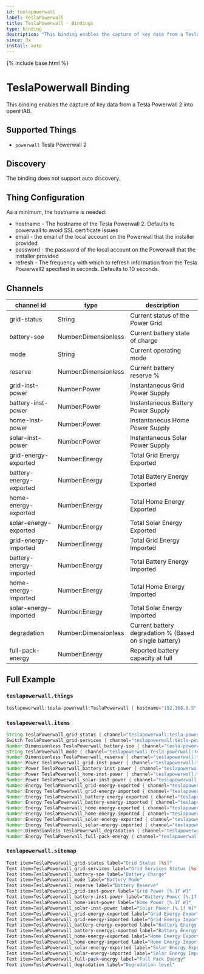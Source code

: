 ```yaml
---
id: teslapowerwall
label: TeslaPowerwall
title: TeslaPowerwall - Bindings
type: binding
description: "This binding enables the capture of key data from a Tesla Powerwall 2 into openHAB."
since: 3x
install: auto
---
```


<!-- Attention authors: Do not edit directly. Please add your changes to the appropriate source repository -->

{% include base.html %}

# TeslaPowerwall Binding

This binding enables the capture of key data from a Tesla Powerwall 2 into openHAB.

## Supported Things

- `powerwall` Tesla Powerwall 2

## Discovery

The binding does not support auto discovery.

## Thing Configuration

As a minimum, the hostname is needed:

- hostname - The hostname of the Tesla Powerwall 2. Defaults to powerwall to avoid SSL certificate issues
- email - the email of the local account on the Powerwall that the installer provided
- password - the password of the local account on the Powerwall that the installer provided
- refresh - The frequency with which to refresh information from the Tesla Powerwall2 specified in seconds. Defaults to 10 seconds.

## Channels

| channel id                | type                 | description                                                  |
|---------------------------|----------------------|--------------------------------------------------------------|
| grid-status               | String               | Current status of the Power Grid                             |
| battery-soe               | Number:Dimensionless | Current battery state of charge                              |
| mode                      | String               | Current operating mode                                       |
| reserve                   | Number:Dimensionless | Current battery reserve %                                    |
| grid-inst-power           | Number:Power         | Instantaneous Grid Power Supply                              |
| battery-inst-power        | Number:Power         | Instantaneous Battery Power Supply                           |
| home-inst-power           | Number:Power         | Instantaneous Home Power Supply                              |
| solar-inst-power          | Number:Power         | Instantaneous Solar Power Supply                             |
| grid-energy-exported      | Number:Energy        | Total Grid Energy Exported                                   |
| battery-energy-exported   | Number:Energy        | Total Battery Energy Exported                                |
| home-energy-exported      | Number:Energy        | Total Home Energy Exported                                   |
| solar-energy-exported     | Number:Energy        | Total Solar Energy Exported                                  |
| grid-energy-imported      | Number:Energy        | Total Grid Energy Imported                                   |
| battery-energy-imported   | Number:Energy        | Total Battery Energy Imported                                |
| home-energy-imported      | Number:Energy        | Total Home Energy Imported                                   |
| solar-energy-imported     | Number:Energy        | Total Solar Energy Imported                                  |
| degradation               | Number:Dimensionless | Current battery degradation % (Based on single battery)      |
| full-pack-energy          | Number:Energy        | Reported battery capacity at full                            |

## Full Example

### `teslapowerwall.things`

```java
teslapowerwall:tesla-powerwall:TeslaPowerwall [ hostname="192.168.0.5" ]
```

### `teslapowerwall.items`

```java
String TeslaPowerwall_grid-status { channel="teslapowerwall:tesla-powerwall:TeslaPowerwall:grid-status" }
Switch TeslaPowerwall_grid-services { channel="teslapowerwall:tesla-powerwall:TeslaPowerwall:grid-services" }
Number:Dimensionless TeslaPowerwall_battery-soe { channel="tesla-powerwall:teslapowerwall:TeslaPowerwall:battery-soe", unit="%" }
String TeslaPowerwall_mode { channel="teslapowerwall:tesla-powerwall:TeslaPowerwall:mode" }
Number:Dimensionless TeslaPowerwall_reserve { channel="teslapowerwall:tesla-powerwall:TeslaPowerwall:reserve", unit="%" }
Number:Power TeslaPowerwall_grid-inst-power { channel="teslapowerwall:tesla-powerwall:TeslaPowerwall:grid-inst-power" }
Number:Power TeslaPowerwall_battery-inst-power { channel="teslapowerwall:tesla-powerwall:TeslaPowerwall:battery-inst-power" }
Number:Power TeslaPowerwall_home-inst-power { channel="teslapowerwall:tesla-powerwall:TeslaPowerwall:home-inst-power" }
Number:Power TeslaPowerwall_solar-inst-power { channel="teslapowerwall:tesla-powerwall:TeslaPowerwall:solar-inst-power" }
Number:Energy TeslaPowerwall_grid-energy-exported { channel="teslapowerwall:tesla-powerwall:TeslaPowerwall:grid-energy-exported" }
Number:Energy TeslaPowerwall_grid-energy-imported { channel="teslapowerwall:tesla-powerwall:TeslaPowerwall:grid-energy-imported" }
Number:Energy TeslaPowerwall_battery-energy-exported { channel="teslapowerwall:tesla-powerwall:TeslaPowerwall:battery-energy-exported" }
Number:Energy TeslaPowerwall_battery-energy-imported { channel="teslapowerwall:tesla-powerwall:TeslaPowerwall:battery-energy-imported" }
Number:Energy TeslaPowerwall_home-energy-exported { channel="teslapowerwall:tesla-powerwall:TeslaPowerwall:home-energy-exported" }
Number:Energy TeslaPowerwall_home-energy-imported { channel="teslapowerwall:tesla-powerwall:TeslaPowerwall:home-energy-imported" }
Number:Energy TeslaPowerwall_solar-energy-exported { channel="teslapowerwall:tesla-powerwall:TeslaPowerwall:solar-energy-exported" }
Number:Energy TeslaPowerwall_solar-energy-imported { channel="teslapowerwall:tesla-powerwall:TeslaPowerwall:solar-energy-imported" }
Number:Dimensionless TeslaPowerwall_degradation { channel="teslapowerwall:tesla-powerwall:TeslaPowerwall:degradation", unit="%" }
Number:Energy TeslaPowerwall_full-pack-energy { channel="teslapowerwall:tesla-powerwall:TeslaPowerwall:full-pack-energy" }
```

### `teslapowerwall.sitemap`

```perl
Text item=TeslaPowerwall_grid-status label="Grid Status [%s]"
Text item=TeslaPowerwall_grid-services label="Grid Services Status [%s]"
Text item=TeslaPowerwall_battery-soe label="Battery Charge"
Text item=TeslaPowerwall_mode label="Battery Mode"
Text item=TeslaPowerwall_reserve label="Battery Reserve"
Text item=TeslaPowerwall_grid-inst-power label="Grid Power [%.1f W]"
Text item=TeslaPowerwall_battery-inst-power label="Battery Power [%.1f W]"
Text item=TeslaPowerwall_home-inst-power label="Home Power [%.1f W]"
Text item=TeslaPowerwall_solar-inst-power label="Solar Power [%.1f W]"
Text item=TeslaPowerwall_grid-energy-exported label="Grid Energy Exported [%.1f kWh]"
Text item=TeslaPowerwall_grid-energy-imported label="Grid Energy Imported [%.1f kWh]"
Text item=TeslaPowerwall_battery-energy-exported label="Battery Energy Exported [%.1f kWh]"
Text item=TeslaPowerwall_battery-energyi-mported label="Battery Energy Imported [%.1f kWh]"
Text item=TeslaPowerwall_home-energy-exported label="Home Energy Exported [%.1f kWh]"
Text item=TeslaPowerwall_home-energy-imported label="Home Energy Imported [%.1f kWh]"
Text item=TeslaPowerwall_solar-energy-exported label="Solar Energy Exported [%.1f kWh]"
Text item=TeslaPowerwall_solar-energy-imported label="Solar Energy Imported [%.1f kWh]"
Text item=TeslaPowerwall_full-pack-energy label="Full Pack Energy"
Text item=TeslaPowerwall_degradation label="Degradation level"
```
